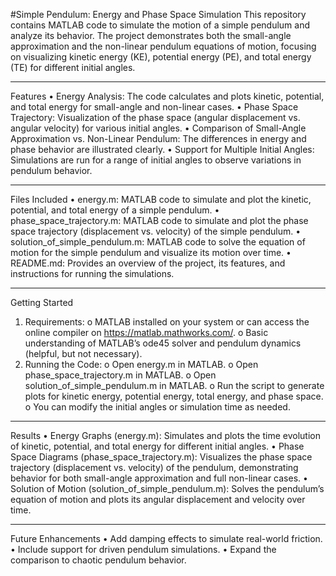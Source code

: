 #Simple Pendulum: Energy and Phase Space Simulation
This repository contains MATLAB code to simulate the motion of a simple pendulum and analyze its behavior. The project demonstrates both the small-angle approximation and the non-linear pendulum equations of motion, focusing on visualizing kinetic energy (KE), potential energy (PE), and total energy (TE) for different initial angles.
________________________________________
Features
•	Energy Analysis:
The code calculates and plots kinetic, potential, and total energy for small-angle and non-linear cases.
•	Phase Space Trajectory:
Visualization of the phase space (angular displacement vs. angular velocity) for various initial angles.
•	Comparison of Small-Angle Approximation vs. Non-Linear Pendulum:
The differences in energy and phase behavior are illustrated clearly.
•	Support for Multiple Initial Angles:
Simulations are run for a range of initial angles to observe variations in pendulum behavior.
________________________________________
Files Included
•	energy.m:
MATLAB code to simulate and plot the kinetic, potential, and total energy of a simple pendulum.
•	phase_space_trajectory.m:
MATLAB code to simulate and plot the phase space trajectory (displacement vs. velocity) of the simple pendulum.
•	solution_of_simple_pendulum.m:
MATLAB code to solve the equation of motion for the simple pendulum and visualize its motion over time.
•	README.md:
Provides an overview of the project, its features, and instructions for running the simulations.
________________________________________
Getting Started
1.	Requirements:
o	MATLAB installed on your system or can access the online compiler on https://matlab.mathworks.com/.
o	Basic understanding of MATLAB’s ode45 solver and pendulum dynamics (helpful, but not necessary).
2.	Running the Code:
o	Open energy.m in MATLAB.
o	Open phase_space_trajectory.m in MATLAB.
o	Open solution_of_simple_pendulum.m in MATLAB.
o	Run the script to generate plots for kinetic energy, potential energy, total energy, and phase space.
o	You can modify the initial angles or simulation time as needed.
________________________________________
Results
•	Energy Graphs (energy.m):
Simulates and plots the time evolution of kinetic, potential, and total energy for different initial angles.
•	Phase Space Diagrams (phase_space_trajectory.m):
Visualizes the phase space trajectory (displacement vs. velocity) of the pendulum, demonstrating behavior for both small-angle approximation and full non-linear cases.
•	Solution of Motion (solution_of_simple_pendulum.m):
Solves the pendulum’s equation of motion and plots its angular displacement and velocity over time.
________________________________________
Future Enhancements
•	Add damping effects to simulate real-world friction.
•	Include support for driven pendulum simulations.
•	Expand the comparison to chaotic pendulum behavior.

